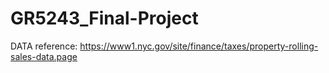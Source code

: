 # GR5243_Final-Project
DATA reference:
https://www1.nyc.gov/site/finance/taxes/property-rolling-sales-data.page
